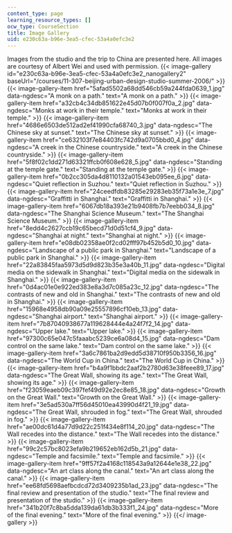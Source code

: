 ```yaml
---
content_type: page
learning_resource_types: []
ocw_type: CourseSection
title: Image Gallery
uid: e230c63a-b96e-3ea5-cfec-53a4a0efc3e2
---
```


Images from the studio and the trip to China are presented here. All images are courtesy of Albert Wei and used with permission.
{{< image-gallery id="e230c63a-b96e-3ea5-cfec-53a4a0efc3e2_nanogallery2" baseUrl="/courses/11-307-beijing-urban-design-studio-summer-2006/" >}}
{{< image-gallery-item href="5afad5502a68dd546cb59a244fda0639_1.jpg" data-ngdesc="A monk on a path." text="A monk on a path." >}}
{{< image-gallery-item href="a32cb4c34db851622e45d07b0f007f0a_2.jpg" data-ngdesc="Monks at work in their temple." text="Monks at work in their temple." >}}
{{< image-gallery-item href="4686e6503de512ad2ef41990cfa68740_3.jpg" data-ngdesc="The Chinese sky at sunset." text="The Chinese sky at sunset." >}}
{{< image-gallery-item href="ce632103f7e84403fc742d9a0705bbd0_4.jpg" data-ngdesc="A creek in the Chinese countryside." text="A creek in the Chinese countryside." >}}
{{< image-gallery-item href="5f8f02c1dd271d63321ffcb0f608e628_5.jpg" data-ngdesc="Standing at the temple gate." text="Standing at the temple gate." >}}
{{< image-gallery-item href="0b2cc305da4d8110132a01543eb095ee_6.jpg" data-ngdesc="Quiet reflection in Suzhou." text="Quiet reflection in Suzhou." >}}
{{< image-gallery-item href="24ceedfdb83285e29283eb35f73a1e3e_7.jpg" data-ngdesc="Graffitti in Shanghai." text="Graffitti in Shanghai." >}}
{{< image-gallery-item href="6067db18a393e21b9408fb7b7eebb034_8.jpg" data-ngdesc="The Shanghai Science Museum." text="The Shanghai Science Museum." >}}
{{< image-gallery-item href="8edd4c2627ccb19c65becd71d0d51cf4_9.jpg" data-ngdesc="Shanghai at night." text="Shanghai at night." >}}
{{< image-gallery-item href="e08db02358ae0f2cd02fff97b452b5d0_10.jpg" data-ngdesc="Landscape of a public park in Shanghai." text="Landscape of a public park in Shanghai." >}}
{{< image-gallery-item href="22a83845faa5973d5d9d823b35e3a40b_11.jpg" data-ngdesc="Digital media on the sidewalk in Shanghai." text="Digital media on the sidewalk in Shanghai." >}}
{{< image-gallery-item href="0d4ac01e0e922ed383e8a3d7c085a23c_12.jpg" data-ngdesc="The contrasts of new and old in Shanghai." text="The contrasts of new and old in Shanghai." >}}
{{< image-gallery-item href="15968e4958db90a09e25557896cf10eb_13.jpg" data-ngdesc="Shanghai airport." text="Shanghai airport." >}}
{{< image-gallery-item href="7b87040938677a119628444e4a24f7f2_14.jpg" data-ngdesc="Upper lake." text="Upper lake." >}}
{{< image-gallery-item href="97300c65e047c5faaabc5239ce6a08d4_15.jpg" data-ngdesc="Dam control on the same lake." text="Dam control on the same lake." >}}
{{< image-gallery-item href="3a6c7861ba2d9edd5d38710f950b3356_16.jpg" data-ngdesc="The World Cup in China." text="The World Cup in China." >}}
{{< image-gallery-item href="b4a9f1bbdc2aaf2b2780d63e38feee89_17.jpg" data-ngdesc="The Great Wall, showing its age." text="The Great Wall, showing its age." >}}
{{< image-gallery-item href="f23059eaeb09c397fef49d92e2ec8e85_18.jpg" data-ngdesc="Growth on the Great Wall." text="Growth on the Great Wall." >}}
{{< image-gallery-item href="3e5ad530a7ff56d45010ea43990d4f21_19.jpg" data-ngdesc="The Great Wall, shrouded in fog." text="The Great Wall, shrouded in fog." >}}
{{< image-gallery-item href="ae00dc61d4a77d9d22c251f434e8f114_20.jpg" data-ngdesc="The Wall recedes into the distance." text="The Wall recedes into the distance." >}}
{{< image-gallery-item href="99c2c57bc8023efa9b219652eb162d5b_21.jpg" data-ngdesc="Temple and facsimile." text="Temple and facsimile." >}}
{{< image-gallery-item href="9ff57f2a4168c118543a9a12644e1e38_22.jpg" data-ngdesc="An art class along the canal." text="An art class along the canal." >}}
{{< image-gallery-item href="ee68fd5698aefbcdcd72d3409235b1ad_23.jpg" data-ngdesc="The final review and presentation of the studio." text="The final review and presentation of the studio." >}}
{{< image-gallery-item href="341b20f7c8ba5dda139da61db3b333f1_24.jpg" data-ngdesc="More of the final evening." text="More of the final evening." >}}
{{</ image-gallery >}}